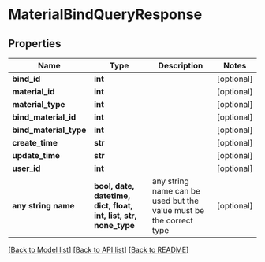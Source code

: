 # MaterialBindQueryResponse


## Properties
Name | Type | Description | Notes
------------ | ------------- | ------------- | -------------
**bind_id** | **int** |  | [optional] 
**material_id** | **int** |  | [optional] 
**material_type** | **int** |  | [optional] 
**bind_material_id** | **int** |  | [optional] 
**bind_material_type** | **int** |  | [optional] 
**create_time** | **str** |  | [optional] 
**update_time** | **str** |  | [optional] 
**user_id** | **int** |  | [optional] 
**any string name** | **bool, date, datetime, dict, float, int, list, str, none_type** | any string name can be used but the value must be the correct type | [optional]

[[Back to Model list]](../README.md#documentation-for-models) [[Back to API list]](../README.md#documentation-for-api-endpoints) [[Back to README]](../README.md)


